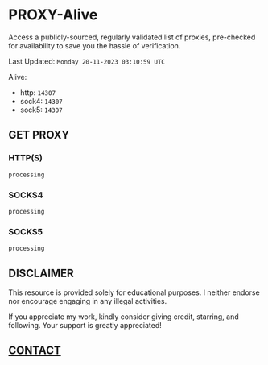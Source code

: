 # PROXY-Alive

Access a publicly-sourced, regularly validated list of proxies, pre-checked for availability to save you the hassle of verification.

Last Updated: `Monday 20-11-2023 03:10:59 UTC`

Alive:
- http: `14307`
- sock4: `14307`
- sock5: `14307` 

## GET PROXY

### HTTP(S)

```processing```

### SOCKS4

```processing```

### SOCKS5

```processing```

## DISCLAIMER

This resource is provided solely for educational purposes. I neither endorse nor encourage engaging in any illegal activities.

If you appreciate my work, kindly consider giving credit, starring, and following. Your support is greatly appreciated! 

## [CONTACT](https://t.me/TheJuniorAlive)
